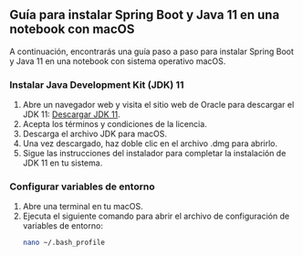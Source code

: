 ## Guía para instalar Spring Boot y Java 11 en una notebook con macOS

A continuación, encontrarás una guía paso a paso para instalar Spring Boot y Java 11 en una notebook con sistema operativo macOS.

### Instalar Java Development Kit (JDK) 11
1. Abre un navegador web y visita el sitio web de Oracle para descargar el JDK 11: [Descargar JDK 11](https://www.oracle.com/java/technologies/javase-jdk11-downloads.html).
2. Acepta los términos y condiciones de la licencia.
3. Descarga el archivo JDK para macOS.
4. Una vez descargado, haz doble clic en el archivo .dmg para abrirlo.
5. Sigue las instrucciones del instalador para completar la instalación de JDK 11 en tu sistema.

### Configurar variables de entorno
1. Abre una terminal en tu macOS.
2. Ejecuta el siguiente comando para abrir el archivo de configuración de variables de entorno:
   ```bash
   nano ~/.bash_profile